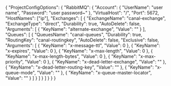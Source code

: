 {
	"ProjectConfigOptions": {
		"RabbitMQ": {
			"Account": {
				"UserName": "user name",
				"Password": "user password~"
			},
            "VirtualHost": "/",
			"Port": 5672,
			"HostNames": ["ip"],
			"Exchanges": [
				{
					"ExchangeName": "canal-exchange",
					"ExchangeType": "direct",
					"Durability": true,
					"AutoDelete": false,
					"Arguments": [
						{
							"KeyName": "alternate-exchange",
							"Value": ""
						}
					],
					"Queues": [
						{
							"QueuesName": "canal-queues",
							"Durability": true,
							"RoutingKey": "canal-routingkey",
							"AutoDelete": false,
							"Exclusive": false,
							"Arguments": [
								{
									"KeyName": "x-message-ttl",
									"Value": 0
								},
								{
									"KeyName": "x-expires",
									"Value": 0
								},
								{
									"KeyName": "x-max-length",
									"Value": 0
								},
								{
									"KeyName": "x-max-length-bytes",
									"Value": 0
								},
								{
									"KeyName": "x-max-priority",
									"Value": 0
								},
								{
									"KeyName": "x-dead-letter-exchange",
									"Value": ""
								},
								{
									"KeyName": "x-dead-letter-routing-key",
									"Value": ""
								},
								{
									"KeyName": "x-queue-mode",
									"Value": ""
								},
								{
									"KeyName": "x-queue-master-locator",
									"Value": ""
								}
							]
						}
					]
				}
			]
		}
	}
}
